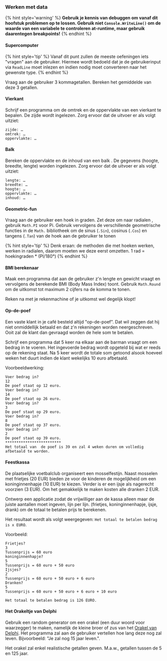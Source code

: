 ### Werken met data

{% hint style='warning' %}
**Gebruik je kennis van debuggen om vanaf dit hoofstuk problemen op te lossen. Gebruik niet ``Console.WriteLine()`` om de waarde van een variabele te controleren at-runtime, maar gebruik daarentegen breakpoints!**
{% endhint %}


#### Supercomputer

{% hint style='tip' %}
Vanaf dit punt zullen  de meeste oefeningen iets "vragen" aan de gebruiker. Hiermee wordt bedoeld dat je de gebruikerinput via ``ReadLine`` moet inlezen en indien nodig moet converteren naar het gewenste type.
{% endhint %}


Vraag aan de gebruiker 3 kommagetallen. Bereken het gemiddelde van deze 3 getallen.

#### Vierkant
Schrijf een programma om de omtrek en de oppervlakte van een vierkant te bepalen. De zijde wordt ingelezen. Zorg ervoor dat de uitvoer er als volgt uitziet:


```text
zijde: … 
omtrek: … 
oppervlakte: …
```

#### Balk

Bereken de oppervlakte en de inhoud van een balk . De gegevens (hoogte, breedte, lengte) worden ingelezen. Zorg ervoor dat de uitvoer er als volgt uitziet:


```text
lengte: … 
breedte: … 
hoogte: … 
oppervlakte: … 
inhoud: … 
```

#### Geometric-fun
Vraag aan de gebruiker een hoek in graden. Zet deze om naar radialen , gebruik ``Math.PI`` voor Pi. Gebruik vervolgens de verschillende geometrische functies in de ``Math.`` bibliotheek om de sinus (``.Sin``), cosinus (``.Cos``) en tangens (``.Tan``) van de hoek aan de gebruiker te tonen 

{% hint style='tip' %}
Denk eraan: de methoden die met hoeken werken, werken in radialen, daarom moeten we deze eerst omzetten.
1 rad = hoekingraden * (PI/180°)
{% endhint %}


#### BMI berekenaar
Maak een programma dat aan de gebruiker z'n lengte en gewicht vraagt en vervolgens de berekende BMI (Body Mass Index) toont.
Gebruik ``Math.Round`` om de uitkomst tot maximum 2 cijfers na de komma te tonen.

Reken na met je rekenmachine of je uitkomst wel degelijk klopt!

#### Op-de-poef
Een vaste klant in je café besteld altijd "op-de-poef". Dat wil zeggen dat hij niet onmiddellijk betaald en dat z'n rekeningen worden neergeschreven. Ooit zal de klant dan gevraagd worden de hele som te betalen.

Schrijf een programma dat 5 keer na elkaar aan de barman vraagt om een bedrag in te voeren. Het ingevoerde bedrag wordt opgeteld bij wat er reeds op de rekening staat. Na 5 keer wordt de totale som getoond alsook hoeveel weken het duurt indien de klant wekelijks 10 euro afbetaald.

Voorbeeldwerking:


```text
Voer bedrag in?
12
De poef staat op 12 euro.
Voer bedrag in?
14
De poef staat op 26 euro.
Voer bedrag in?
3
De poef staat op 29 euro.
Voer bedrag in?
8
De poef staat op 37 euro.
Voer bedrag in?
2
De poef staat op 39 euro.
*************************
Het totaal van  de poef is 39 en zal 4 weken duren om volledig afbetaald te worden.
```


#### Feestkassa
De plaatselijke voetbalclub organiseert een mosselfestijn. Naast mosselen met frietjes (20 EUR) bieden ze voor de kinderen de mogelijkheid om een koninginnenhapje (10 EUR) te kiezen. Verder is er een ijsje als nagerecht voorzien (3 EUR). Om het gemakkelijk te maken kosten alle dranken 2 EUR.


Ontwerp een applicatie zodat de vrijwilliger aan de kassa alleen maar de juiste aantallen moet ingeven, lijn per lijn. (frietjes, koninginnenhapje, ijsje, drank) om de totaal te betalen prijs te berekenen. 

Het resultaat wordt als volgt weergegeven: ``Het totaal te betalen bedrag is x EURO``.

Voorbeeld:
```
Frietjes?
3   
Tussenprijs = 60 euro
koninginnenhapje?
5
Tussenprijs = 60 euro + 50 euro
Ijsjes?
2
Tussenprijs = 60 euro + 50 euro + 6 euro
Dranken?
5
Tussenprijs = 60 euro + 50 euro + 6 euro + 10 euro

Het totaal te betalen bedrag is 126 EURO.
```

#### Het Orakeltje van Delphi
Gebruik een random generator om een orakel (een duur woord voor waarzegger) te maken, namelijk de kleine broer of zus van het [Orakel van Delphi](https://nl.wikipedia.org/wiki/Orakel_van_Delphi). Het programma zal aan de gebruiker vertellen hoe lang deze nog zal leven. Bijvoorbeeld: "Je zal nog 15 jaar leven.".
 
Het orakel zal enkel realistische getallen geven. M.a.w., getallen tussen de 5 en 125 jaar.




